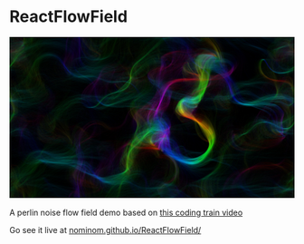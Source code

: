 # ReactFlowField

![An image of the flow field](https://raw.githubusercontent.com/Nominom/ReactFlowField/master/images/flowfield.jpg)

A perlin noise flow field demo based on [this coding train video](https://www.youtube.com/watch?v=BjoM9oKOAKY)

Go see it live at [nominom.github.io/ReactFlowField/](https://nominom.github.io/ReactFlowField/)
